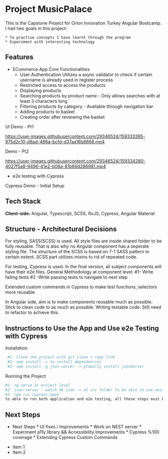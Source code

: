 
# Project MusicPalace

This is the Capstone Project for Orion Innovation Turkey Angular Bootcamp.
I had two goals in this project: 

    * To practise concepts I have learnt through the program
    * Experiment with interesting technology 


## Features

- ECommerce App Core Functionalities
  * User Authentication 
    Utilizes a async validator to check if certain username is already used in register process
  * Restricted access to access the products
  * Displaying products
  * Searching products by product name -  Only allows searches with at least 3 characters long
  * Filtering products by category -  Available through navigation bar
  * Adding products to basket
  * Creating order after reviewing the basket

UI Demo - Pt1

https://user-images.githubusercontent.com/29346524/159333395-975d2c10-d8ad-486a-bcfd-d37aa16b8868.mp4

Demo - Pt2

https://user-images.githubusercontent.com/29346524/159334280-4027f5a8-9496-41e2-b08a-81b66d286981.mp4

- e2e testing with Cypress

Cypress Demo - Initial Setup


## Tech Stack

**Client-side:** Angular, Typescript, SCSS,  RxJS, Cypress, Angular Material

## Structure - Architectural Decisions

  For styling, SASS(SCSS) is used. All style files are inside shared folder to be fully reusable. That is also why no Angular component has a seperate styling file. The structure of the SCSS is based on 7-1 SASS pattern to certain extent. SCSS part utilizes mixins to rid of repeated code.

  For testing, Cypress is used. In the final version, all subject components will have their e2e files.
  General Methodology at component level:
   #1- Write failing tests
   #2 -Write passing tests to navigate to next step

   Extended custom commands in Cypress to make test functions, selectors more reusable


  In Angular side, aim is to make components reusable much as possible. Stick to clean code to as much as possible.
  Writing testable code. Still need to refactor to achieve this.


## Instructions to Use the App and Use e2e Testing with Cypress

Installation

```bash
 #1- Clone the project with git clone + repo-link
 #2- npm install -> to install dependencies
 #3- npm install -g json-server -> globally install jsonServer

```
Running the Project
```bash
#1- ng serve at project level
#2- json-server --watch db.json -> at src folder to be able to use existing mock data
#3- npm run cypress:open 
to able to run both application and e2e testing, all these steps must be run concurrently.
```
    
## Next Steps
 * Next Steps
              *    UI fixes / Improvements
              *    Work on NEST server
              *    Experiment a11y library && Accessibility Improvements
              *    Cypress %100 coverage
              *    Extending Cypress Custom Commands

- Item 1
- Item 2
